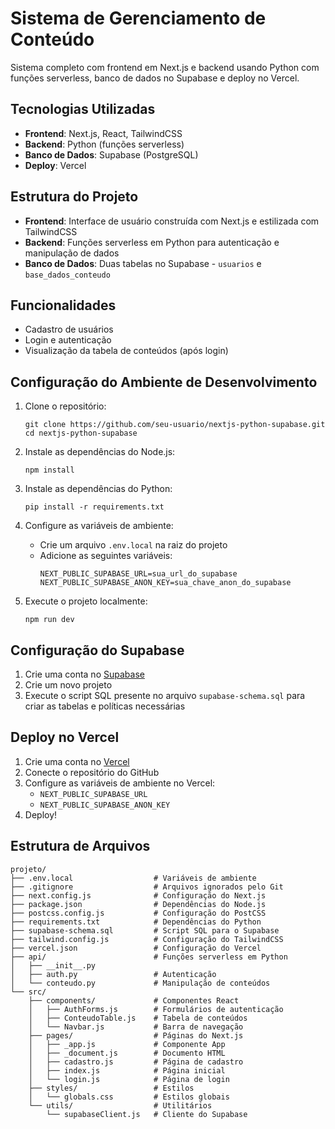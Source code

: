 # Sistema de Gerenciamento de Conteúdo

Sistema completo com frontend em Next.js e backend usando Python com funções serverless, banco de dados no Supabase e deploy no Vercel.

## Tecnologias Utilizadas

- **Frontend**: Next.js, React, TailwindCSS
- **Backend**: Python (funções serverless)
- **Banco de Dados**: Supabase (PostgreSQL)
- **Deploy**: Vercel

## Estrutura do Projeto

- **Frontend**: Interface de usuário construída com Next.js e estilizada com TailwindCSS
- **Backend**: Funções serverless em Python para autenticação e manipulação de dados
- **Banco de Dados**: Duas tabelas no Supabase - `usuarios` e `base_dados_conteudo`

## Funcionalidades

- Cadastro de usuários
- Login e autenticação
- Visualização da tabela de conteúdos (após login)

## Configuração do Ambiente de Desenvolvimento

1. Clone o repositório:
   ```
   git clone https://github.com/seu-usuario/nextjs-python-supabase.git
   cd nextjs-python-supabase
   ```

2. Instale as dependências do Node.js:
   ```
   npm install
   ```

3. Instale as dependências do Python:
   ```
   pip install -r requirements.txt
   ```

4. Configure as variáveis de ambiente:
   - Crie um arquivo `.env.local` na raiz do projeto
   - Adicione as seguintes variáveis:
     ```
     NEXT_PUBLIC_SUPABASE_URL=sua_url_do_supabase
     NEXT_PUBLIC_SUPABASE_ANON_KEY=sua_chave_anon_do_supabase
     ```

5. Execute o projeto localmente:
   ```
   npm run dev
   ```

## Configuração do Supabase

1. Crie uma conta no [Supabase](https://supabase.io/)
2. Crie um novo projeto
3. Execute o script SQL presente no arquivo `supabase-schema.sql` para criar as tabelas e políticas necessárias

## Deploy no Vercel

1. Crie uma conta no [Vercel](https://vercel.com/)
2. Conecte o repositório do GitHub
3. Configure as variáveis de ambiente no Vercel:
   - `NEXT_PUBLIC_SUPABASE_URL`
   - `NEXT_PUBLIC_SUPABASE_ANON_KEY`
4. Deploy!

## Estrutura de Arquivos

```
projeto/
├── .env.local                  # Variáveis de ambiente
├── .gitignore                  # Arquivos ignorados pelo Git
├── next.config.js              # Configuração do Next.js
├── package.json                # Dependências do Node.js
├── postcss.config.js           # Configuração do PostCSS
├── requirements.txt            # Dependências do Python
├── supabase-schema.sql         # Script SQL para o Supabase
├── tailwind.config.js          # Configuração do TailwindCSS
├── vercel.json                 # Configuração do Vercel
├── api/                        # Funções serverless em Python
│   ├── __init__.py
│   ├── auth.py                 # Autenticação
│   └── conteudo.py             # Manipulação de conteúdos
└── src/
    ├── components/             # Componentes React
    │   ├── AuthForms.js        # Formulários de autenticação
    │   ├── ConteudoTable.js    # Tabela de conteúdos
    │   └── Navbar.js           # Barra de navegação
    ├── pages/                  # Páginas do Next.js
    │   ├── _app.js             # Componente App
    │   ├── _document.js        # Documento HTML
    │   ├── cadastro.js         # Página de cadastro
    │   ├── index.js            # Página inicial
    │   └── login.js            # Página de login
    ├── styles/                 # Estilos
    │   └── globals.css         # Estilos globais
    └── utils/                  # Utilitários
        └── supabaseClient.js   # Cliente do Supabase
```